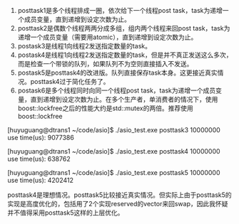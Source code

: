 

1. posttask1是多个线程排成一圈，依次给下一个线程post task，task为递增一个成员变量，直到递增到设定次数为止。
1. posttask2是偶数个线程两两分成多组，组内两个线程来回post task，task为递增一个成员变量（需要用atomic），直到递增到设定次数为止。
1. postask3是线程1向线程2发送指定数量的task。
1. postask4是线程1向线程2发送指定数量的task，但是并不真正发送这么多次，而是检查一个带锁的队列，如果队列不为空则直接插入不发送。
1. postask5是posttask4的改进版。队列直接保存task本身。这更接近真实情况。posttask4过于简化任务了。
1. postask6是多个线程同时向同一个线程post task，task为递增一个成员变量，直到递增到设定次数为止。在多个生产者，单消费者的情况下，使用boost::lockfree之后的性能大约是std::mutex的两倍。推荐使用boost::lockfree

[huyuguang@dtrans1 ~/code/asio]$ ./asio_test.exe posttask3 10000000 use time(us): 9077386

[huyuguang@dtrans1 ~/code/asio]$ ./asio_test.exe posttask4 10000000 use time(us): 638762

[huyuguang@dtrans1 ~/code/asio]$ ./asio_test.exe posttask5 10000000 use time(us): 4202412

posttask4是理想情况。posttask5比较接近真实情况。但实际上由于posttask5的实现是高度优化的，包括用了2个实现reserved的vector来回swap，因此我怀疑并不值得采用posttask5这样的上层优化。

